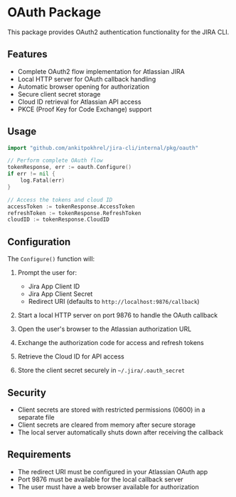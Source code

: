 # OAuth Package

This package provides OAuth2 authentication functionality for the JIRA CLI.

## Features

- Complete OAuth2 flow implementation for Atlassian JIRA
- Local HTTP server for OAuth callback handling
- Automatic browser opening for authorization
- Secure client secret storage
- Cloud ID retrieval for Atlassian API access
- PKCE (Proof Key for Code Exchange) support

## Usage

```go
import "github.com/ankitpokhrel/jira-cli/internal/pkg/oauth"

// Perform complete OAuth flow
tokenResponse, err := oauth.Configure()
if err != nil {
    log.Fatal(err)
}

// Access the tokens and cloud ID
accessToken := tokenResponse.AccessToken
refreshToken := tokenResponse.RefreshToken
cloudID := tokenResponse.CloudID
```

## Configuration

The `Configure()` function will:

1. Prompt the user for:

   - Jira App Client ID
   - Jira App Client Secret
   - Redirect URI (defaults to `http://localhost:9876/callback`)

2. Start a local HTTP server on port 9876 to handle the OAuth callback

3. Open the user's browser to the Atlassian authorization URL

4. Exchange the authorization code for access and refresh tokens

5. Retrieve the Cloud ID for API access

6. Store the client secret securely in `~/.jira/.oauth_secret`

## Security

- Client secrets are stored with restricted permissions (0600) in a separate file
- Client secrets are cleared from memory after secure storage
- The local server automatically shuts down after receiving the callback

## Requirements

- The redirect URI must be configured in your Atlassian OAuth app
- Port 9876 must be available for the local callback server
- The user must have a web browser available for authorization
